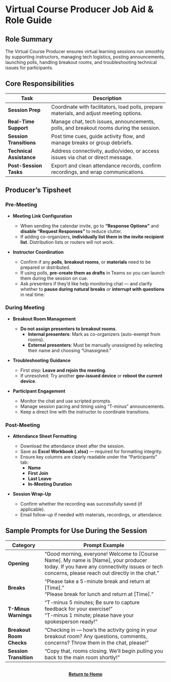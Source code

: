 # Virtual Course Producer Job Aid & Role Guide

## Role Summary
The Virtual Course Producer ensures virtual learning sessions run smoothly by supporting instructors, managing tech logistics, posting announcements, launching polls, handling breakout rooms, and troubleshooting technical issues for participants.

## Core Responsibilities

| Task | Description |
|------|-------------|
| **Session Prep** | Coordinate with facilitators, load polls, prepare materials, and adjust meeting options. |
| **Real-Time Support** | Manage chat, tech issues, announcements, polls, and breakout rooms during the session. |
| **Session Transitions** | Post time cues, guide activity flow, and manage breaks or group debriefs. |
| **Technical Assistance** | Address connectivity, audio/video, or access issues via chat or direct message. |
| **Post-Session Tasks** | Export and clean attendance records, confirm recordings, and wrap communications. |

## Producer’s Tipsheet

### Pre-Meeting

- **Meeting Link Configuration**
  - When sending the calendar invite, go to **“Response Options”** and **disable “Request Responses”** to reduce clutter.
  - If adding co-organizers, **individually list them in the invite recipient list**. Distribution lists or routers will not work.

- **Instructor Coordination**
  - Confirm if any **polls**, **breakout rooms**, or **materials** need to be prepared or distributed.
  - If using polls, **pre-create them as drafts** in Teams so you can launch them during the session on cue.
  - Ask presenters if they’d like help monitoring chat — and clarify whether to **pause during natural breaks** or **interrupt with questions** in real time.

### During Meeting

- **Breakout Room Management**
  - **Do not assign presenters to breakout rooms**.
    - **Internal presenters**: Mark as co-organizers (auto-exempt from rooms).
    - **External presenters**: Must be manually unassigned by selecting their name and choosing “Unassigned.”

- **Troubleshooting Guidance**
  - First step: **Leave and rejoin the meeting**.
  - If unresolved: Try another **gov-issued device** or **reboot the current device**.

- **Participant Engagement**
  - Monitor the chat and use scripted prompts.
  - Manage session pacing and timing using “T-minus” announcements.
  - Keep a direct line with the instructor to coordinate transitions.

### Post-Meeting

- **Attendance Sheet Formatting**
  - Download the attendance sheet after the session.
  - Save as **Excel Workbook (.xlsx)** — required for formatting integrity.
  - Ensure key columns are clearly readable under the “Participants” tab:
    - **Name**
    - **First Join**
    - **Last Leave**
    - **In-Meeting Duration**

- **Session Wrap-Up**
  - Confirm whether the recording was successfully saved (if applicable).
  - Email follow-up if needed with materials, recordings, or attendance.

## Sample Prompts for Use During the Session

| Category | Prompt Example |
|---------|----------------|
| **Opening** | “Good morning, everyone! Welcome to [Course Name]. My name is [Name], your producer today. If you have any connectivity issues or tech concerns, please reach out directly in the chat.” |
| **Breaks** | “Please take a 5-minute break and return at [Time].”<br>“Please break for lunch and return at [Time].” |
| **T-Minus Warnings** | “T-minus 5 minutes; Be sure to capture feedback for your exercise!”<br>“T-minus 1 minute; please have your spokesperson ready!” |
| **Breakout Room Checks** | “Checking in — how’s the activity going in your breakout room? Any questions, comments, concerns? Throw them in the chat, please!” |
| **Session Transition** | “Copy that, rooms closing. We’ll begin pulling you back to the main room shortly!” |

<h2></h2>
<p align="center">
  <a href="https://github.com/rlangc"><b>Return to Home</b></a>
